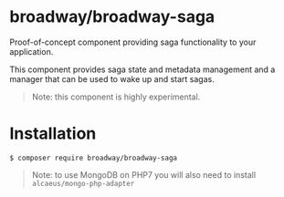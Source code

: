 broadway/broadway-saga
======================

Proof-of-concept component providing saga functionality to your application.

This component provides saga state and metadata management and a manager that
can be used to wake up and start sagas.

> Note: this component is highly experimental.

# Installation

```
$ composer require broadway/broadway-saga
```

> Note: to use MongoDB on PHP7 you will also need to install `alcaeus/mongo-php-adapter`
